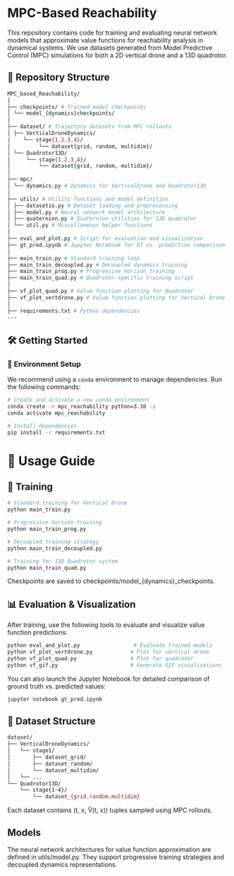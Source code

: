 # MPC-Based Reachability

This repository contains code for training and evaluating neural network models that approximate value functions for reachability analysis in dynamical systems. We use datasets generated from Model Predictive Control (MPC) simulations for both a 2D vertical drone and a 13D quadrotor.

## 📁 Repository Structure
```bash
MPC_based_Reachability/
│
├── checkpoints/ # Trained model checkpoints
│ └── model_{dynamics}checkpoints/
│
├── dataset/ # Trajectory datasets from MPC rollouts
│ ├── VerticalDroneDynamics/
|    └── stage{1,2,3,4}/
│         └── dataset{grid, random, multidim}/
│ └── Quadrotor13D/
│     └── stage{1,2,3,4}/
│         └── dataset{grid, random, multidim}/
│
├── mpc/
│ └── dynamics.py # Dynamics for VerticalDrone and Quadrotor13D
│
├── utils/ # Utility functions and model definition
│ ├── datasetio.py # Dataset loading and preprocessing
│ ├── model.py # Neural network model architecture
│ ├── quaternion.py # Quaternion utilities for 13D quadrotor
│ └── util.py # Miscellaneous helper functions
│
├── eval_and_plot.py # Script for evaluation and visualization
├── gt_pred.ipynb # Jupyter Notebook for GT vs. prediction comparison
│
├── main_train.py # Standard training loop
├── main_train_decoupled.py # Decoupled dynamics training
├── main_train_prog.py # Progressive horizon training
├── main_train_quad.py # Quadrotor-specific training script
│
├── vf_plot_quad.py # Value function plotting for Quadrotor
├── vf_plot_vertdrone.py # Value function plotting for Vertical Drone
│
├── requirements.txt # Python dependencies
---
```
## 🛠️ Getting Started

### 🔧 Environment Setup

We recommend using a `conda` environment to manage dependencies. Run the following commands:

```bash
# Create and activate a new conda environment
conda create -n mpc_reachability python=3.10 -y
conda activate mpc_reachability

# Install dependencies
pip install -r requirements.txt
```
# 🚀 Usage Guide
## 🔁 Training
```bash
# Standard training for Vertical Drone
python main_train.py

# Progressive horizon training
python main_train_prog.py

# Decoupled training strategy
python main_train_decoupled.py

# Training for 13D Quadrotor system
python main_train_quad.py
```
Checkpoints are saved to checkpoints/model_{dynamics}_checkpoints.

## 📊 Evaluation & Visualization
After training, use the following tools to evaluate and visualize value function predictions:
```bash
python eval_and_plot.py                 # Evaluate trained models
python vf_plot_vertdrone.py            # Plot for vertical drone
python vf_plot_quad.py                 # Plot for quadrotor
python vf_gif.py                       # Generate GIF visualizations
```

You can also launch the Jupyter Notebook for detailed comparison of ground truth vs. predicted values:
```bash
jupyter notebook gt_pred.ipynb
```
## 📂 Dataset Structure
```bash
dataset/
├── VerticalDroneDynamics/
│   └── stage1/
│       ├── dataset_grid/
│       ├── dataset_random/
│       └── dataset_multidim/
│   └── ...
└── Quadrotor13D/
    └── stage{1-4}/
        └── dataset_{grid,random,multidim}
```
Each dataset contains (t, x, V̂(t, x)) tuples sampled using MPC rollouts.
## Models
The neural network architectures for value function approximation are defined in utils/model.py. They support progressive training strategies and decoupled dynamics representations.

